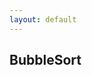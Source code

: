 ```yaml
---
layout: default
---
```


## BubbleSort
<script src="https://gist.github.com/kaibaooo/8c3fcd78e3f685b42d5399d04f6f6e45.js"></script>
